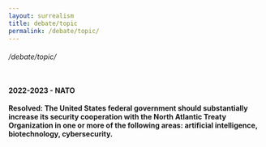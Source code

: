 ```yaml
---
layout: surrealism
title: debate/topic
permalink: /debate/topic/
---
```

###### /debate/topic/<br><br>
#### 2022-2023 - NATO<br>

**Resolved: The United States federal government should substantially increase its security cooperation with the North Atlantic Treaty Organization in one or more of the following areas: artificial intelligence, biotechnology, cybersecurity.** <br>
